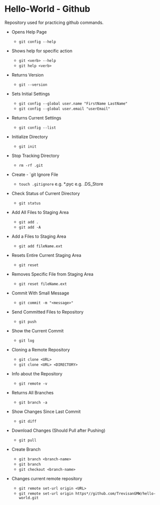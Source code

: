 # Hello-World - Github
Repository used for practicing github commands.

 

* Opens Help Page

	- `git config --help`

* Shows help for specific action
	
	- `git <verb> --help`
	- `git help <verb>`


* Returns Version
	- `git --version`

* Sets Initial Settings
	- `git config --global user.name "FirstName LastName"` 
	- `git config --global user.email "userEmail"`

* Returns Current Settings
	- `git config --list`

* Initialize Directory
	- `git init`

* Stop Tracking Directory
	- `rm -rf .git`

* Create 	- `git Ignore File
	- `touch .gitignore`
e.g. *.pyc
e.g. .DS_Store

* Check Status of Current Directory
	- `git status`

* Add All Files to Staging Area
	- `git add .`
	- `git add -A`

* Add a Files to Staging Area
	- `git add fileName.ext`

* Resets Entire Current Staging Area
	- `git reset`

* Removes Specific File from Staging Area
	- `git reset fileName.ext`

* Commit With Small Message
	- `git commit -m "<message>"`

* Send Committed Files to Repository
	- `git push`

* Show the Current Commit
	- `git log`

* Cloning a Remote Repository
	- `git clone <URL>`
	- `git clone <URL> <DIRECTORY>`

* Info about the Repository
	- `git remote -v`

* Returns All Branches
	- `git branch -a`

* Show Changes Since Last Commit
	- `git diff`

* Download Changes (Should Pull after Pushing)
	- `git pull`

* Create Branch
	- `git branch <branch-name>`
	- `git branch`
	- `git checkout <branch-name>`

* Changes current remote repository
	- `git remote set-url origin <URL>`
	- `git remote set-url origin https*//github.com/TrevisanGMW/hello-world.git`

